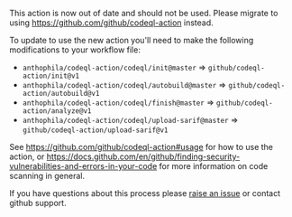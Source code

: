 This action is now out of date and should not be used. Please migrate to using https://github.com/github/codeql-action instead.

To update to use the new action you'll need to make the following modifications to your workflow file:
- `anthophila/codeql-action/codeql/init@master` => `github/codeql-action/init@v1`
- `anthophila/codeql-action/codeql/autobuild@master` => `github/codeql-action/autobuild@v1`
- `anthophila/codeql-action/codeql/finish@master` => `github/codeql-action/analyze@v1`
- `anthophila/codeql-action/codeql/upload-sarif@master` => `github/codeql-action/upload-sarif@v1`

See https://github.com/github/codeql-action#usage for how to use the action, or https://docs.github.com/en/github/finding-security-vulnerabilities-and-errors-in-your-code for more information on code scanning in general.

If you have questions about this process please [raise an issue](https://github.com/github/codeql-action/issues) or contact github support.
